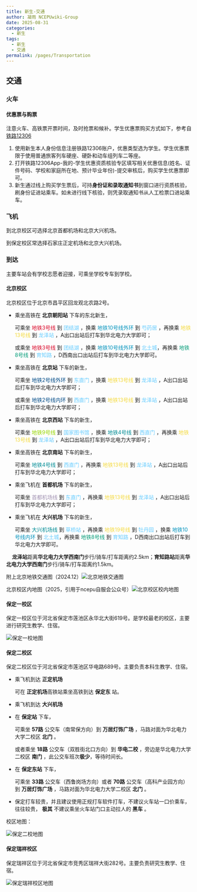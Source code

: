 ```yaml
---
title: 新生-交通
author: 凝雨 NCEPUwiki-Group
date: 2025-08-31
categories: 
  - 新生
tags: 
  - 新生
  - 交通
permalink: /pages/Transportation
---
```

## 交通
### 火车
#### 优惠票与购票

注意火车、高铁票开票时间，及时抢票和候补。学生优惠票购买方式如下，参考自[铁路12306](https://kyfw.12306.cn/otn/gonggao/student.html)

1. 使用新生本人身份信息注册铁路12306账户，优惠类型选为学生。学生优惠票限于使用普通旅客列车硬座、硬卧和动车组列车二等座。
2. 打开铁路12306App-我的-学生优惠资质核验专区填写相关优惠信息(姓名、证件号码、学校和家庭所在地、预计毕业年份)-提交审核后，购买学生优惠票即可。
3. 新生通过线上购买学生票后，可持**身份证和录取通知书**到窗口进行资质核验，刷身份证进站乘车。如未进行线下核验，则凭录取通知书从人工检票口进站乘车。

### 飞机

到北京校区可选择北京首都机场和北京大兴机场。

到保定校区常选择石家庄正定机场和北京大兴机场。

### 到达

主要车站会有学校志愿者迎接，可乘坐学校专车到学校。

#### 北京校区

北京校区位于北京市昌平区回龙观北农路2号。

- 乘坐高铁在 <b>北京朝阳站</b> 下车的东北新生，
  
  可乘坐 <font color="#D90627">地铁3号线</font> 到<font color="#66CCFF"> 团结湖 </font>，换乘 <font color="#0092BC">地铁10号线外环</font> 到 <font color="#66CCFF">芍药居</font> ，再换乘 <font color="#F4DA40">地铁13号线</font> 到 <font color="#66CCFF">龙泽站</font> ，A出口出站后打车到华北电力大学即可；
  
  或乘坐 <font color="#D90627">地铁3号线</font> 到<font color="#66CCFF"> 团结湖 </font>，换乘 <font color="#0092BC">地铁10号线外环</font> 到 <font color="#66CCFF">北土城</font>，再换乘 <font color="#009B77">地铁8号线</font> 到 <font color="#66CCFF">育知路</font> ，D西南出口出站后打车到华北电力大学即可。

- 乘坐高铁在 ****北京站**** 下车的新生，
  
  可乘坐 <font color="#004B87">地铁2号线外环</font> 到<font color="#66CCFF"> 东直门 </font>，换乘 <font color="#F4DA40">地铁13号线</font> 到 <font color="#66CCFF">龙泽站</font> ，A出口出站后打车到华北电力大学即可；
  
  或乘坐 <font color="#004B87">地铁2号线内环</font> 到<font color="#66CCFF"> 西直门 </font>，换乘 <font color="#F4DA40">地铁13号线</font> 到 <font color="#66CCFF">龙泽站</font> ，A出口出站后打车到华北电力大学即可；

- 乘坐高铁在 ****北京西站**** 下车的新生，
  
  可乘坐 <font color="#97D700">地铁9号线</font> 到<font color="#66CCFF"> 国家图书馆 </font>，换乘 <font color="#008C95">地铁4号线</font> 到 <font color="#66CCFF">西直门</font> ，再换乘 <font color="#F4DA40">地铁13号线</font> 到  <font color="#66CCFF">龙泽站</font> ，A出口出站后打车到华北电力大学即可；

- 乘坐高铁在 ****北京南站**** 下车的新生，
  
  可乘坐 <font color="#008C95">地铁4号线</font> 到 <font color="#66CCFF">西直门</font> ，再换乘 <font color="#F4DA40">地铁13号线</font> 到 <font color="#66CCFF">龙泽站</font> ，A出口出站后打车到华北电力大学即可；

- 乘坐飞机在 ****首都机场**** 下车的新生，
  
  可乘坐 <font color="#A192B2">首都机场线</font> 到 <font color="#66CCFF">东直门</font> ，再换乘 <font color="#F4DA40">地铁13号线</font> 到 <font color="#66CCFF">龙泽站</font> ，A出口出站后打车到华北电力大学即可；

- 乘坐飞机在 ****大兴机场**** 下车的新生，
  
  可乘坐 <font color="#008C95">大兴机场线</font> 到 <font color="#66CCFF">草桥站</font> ，再换乘 <font color="#F4DA40">地铁19号线</font> 到 <font color="#66CCFF">牡丹园</font> ，换乘 <font color="#0092BC">地铁10号线内环</font> 到 <font color="#66CCFF">北土城</font>，再换乘 <font color="#009B77">地铁8号线</font> 到 <font color="#66CCFF">育知路</font> ，D西南出口出站后打车到华北电力大学即可。

    **龙泽站**距离**华北电力大学西南门**步行/骑车/打车距离约2.5km；**育知路站**距离**华北电力大学西南门**步行/骑车/打车距离约1.5km。

附上北京地铁交通图（2024.12）![北京地铁交通图](/img/01/北京地铁2024.12.13.jpg)

北京校区内地图（2025，引用于ncepu自服会公众号）![北京校区校内地图](/img/01/北京校区地图2025.jpg)

#### 保定一校区

保定一校区位于河北省保定市莲池区永华北大街619号。是学校最老的校区，主要进行研究生教学、住宿。

![保定一校地图](/img/01/保定一校地图.png)


#### 保定二校区

保定二校区位于河北省保定市莲池区华电路689号。主要负责本科生教学、住宿。

- 乘飞机到达 **正定机场** 
  
  可在 **正定机场**高铁站乘坐高铁到达 **保定东** 站。

- 乘飞机到达 **大兴机场** 
  

- 在 **保定站** 下车，
  
  可乘坐 **57路** 公交车（南常保方向）到 **万居灯饰广场** ，马路对面为华北电力大学二校区 **北门** 。

  或者乘坐 **18路** 公交车（双胜街北口方向）到 **华电二校** ，旁边是华北电力大学二校区 **南门** ，此公交车班次**极少**，等待时间长。

- 在 **保定东站** 下车，
  
  可乘坐 **33路** 公交车（西鲁岗场方向）或者 **70路** 公交车（高科产业园方向）到 **万居灯饰广场** ，马路对面为华北电力大学二校区 **北门** 。

- 保定打车较贵，并且建议使用正规打车软件打车，不建议火车站一口价乘车，往往较贵， **极其** 不建议乘坐火车站门口主动拉人的 **黑车** 。

校区地图：

![保定二校地图](/img/01/保定二校地图.png)

#### 保定瑞祥校区

保定瑞祥区位于河北省保定市竞秀区瑞祥大街282号。主要负责研究生教学、住宿。

![保定瑞祥校区地图](/img/01/保定瑞祥校区地图.png)